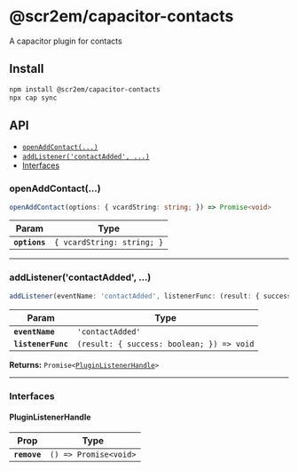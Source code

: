 # @scr2em/capacitor-contacts

A capacitor plugin for contacts

## Install

```bash
npm install @scr2em/capacitor-contacts
npx cap sync
```

## API

<docgen-index>

* [`openAddContact(...)`](#openaddcontact)
* [`addListener('contactAdded', ...)`](#addlistenercontactadded-)
* [Interfaces](#interfaces)

</docgen-index>

<docgen-api>
<!--Update the source file JSDoc comments and rerun docgen to update the docs below-->

### openAddContact(...)

```typescript
openAddContact(options: { vcardString: string; }) => Promise<void>
```

| Param         | Type                                  |
| ------------- | ------------------------------------- |
| **`options`** | <code>{ vcardString: string; }</code> |

--------------------


### addListener('contactAdded', ...)

```typescript
addListener(eventName: 'contactAdded', listenerFunc: (result: { success: boolean; }) => void) => Promise<PluginListenerHandle>
```

| Param              | Type                                                    |
| ------------------ | ------------------------------------------------------- |
| **`eventName`**    | <code>'contactAdded'</code>                             |
| **`listenerFunc`** | <code>(result: { success: boolean; }) =&gt; void</code> |

**Returns:** <code>Promise&lt;<a href="#pluginlistenerhandle">PluginListenerHandle</a>&gt;</code>

--------------------


### Interfaces


#### PluginListenerHandle

| Prop         | Type                                      |
| ------------ | ----------------------------------------- |
| **`remove`** | <code>() =&gt; Promise&lt;void&gt;</code> |

</docgen-api>
